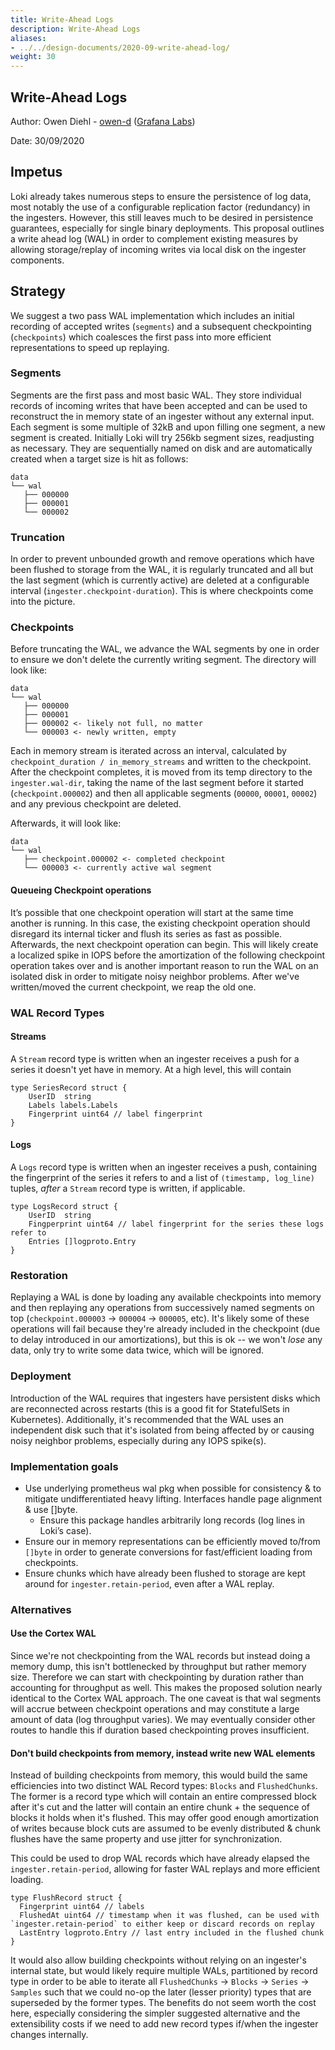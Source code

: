 ```yaml
---
title: Write-Ahead Logs
description: Write-Ahead Logs
aliases: 
- ../../design-documents/2020-09-write-ahead-log/
weight: 30
---
```

## Write-Ahead Logs

Author: Owen Diehl - [owen-d](https://github.com/owen-d) ([Grafana Labs](/))

Date: 30/09/2020

## Impetus

Loki already takes numerous steps to ensure the persistence of log data, most notably the use of a configurable replication factor (redundancy) in the ingesters. However, this still leaves much to be desired in persistence guarantees, especially for single binary deployments. This proposal outlines a write ahead log (WAL) in order to complement existing measures by allowing storage/replay of incoming writes via local disk on the ingester components.

## Strategy

We suggest a two pass WAL implementation which includes an initial recording of accepted writes (`segments`) and a subsequent checkpointing (`checkpoints`) which coalesces the first pass into more efficient representations to speed up replaying.

### Segments

Segments are the first pass and most basic WAL. They store individual records of incoming writes that have been accepted and can be used to reconstruct the in memory state of an ingester without any external input. Each segment is some multiple of 32kB and upon filling one segment, a new segment is created. Initially Loki will try 256kb segment sizes, readjusting as necessary. They are sequentially named on disk and are automatically created when a target size is hit as follows:

```
data
└── wal
   ├── 000000
   ├── 000001
   └── 000002
```

### Truncation

In order to prevent unbounded growth and remove operations which have been flushed to storage from the WAL, it is regularly truncated and all but the last segment (which is currently active) are deleted at a configurable interval (`ingester.checkpoint-duration`). This is where checkpoints come into the picture.

### Checkpoints

Before truncating the WAL, we advance the WAL segments by one in order to ensure we don't delete the currently writing segment. The directory will look like:

```
data
└── wal
   ├── 000000
   ├── 000001
   ├── 000002 <- likely not full, no matter
   └── 000003 <- newly written, empty
```

Each in memory stream is iterated across an interval, calculated by `checkpoint_duration / in_memory_streams` and written to the checkpoint. After the checkpoint completes, it is moved from its temp directory to the `ingester.wal-dir`, taking the name of the last segment before it started (`checkpoint.000002`) and then all applicable segments (`00000`, `00001`, `00002`) and any previous checkpoint are deleted.

Afterwards, it will look like:

```
data
└── wal
   ├── checkpoint.000002 <- completed checkpoint
   └── 000003 <- currently active wal segment
```

#### Queueing Checkpoint operations

It’s possible that one checkpoint operation will start at the same time another is running. In this case, the existing checkpoint operation should disregard its internal ticker and flush its series as fast as possible. Afterwards, the next checkpoint operation can begin. This will likely create a localized spike in IOPS before the amortization of the following checkpoint operation takes over and is another important reason to run the WAL on an isolated disk in order to mitigate noisy neighbor problems. After we've written/moved the current checkpoint, we reap the old one.

### WAL Record Types

#### Streams

A `Stream` record type is written when an ingester receives a push for a series it doesn't yet have in memory. At a high level, this will contain
```golang
type SeriesRecord struct {
	UserID  string
	Labels labels.Labels
	Fingerprint uint64 // label fingerprint
}
```

#### Logs

A `Logs` record type is written when an ingester receives a push, containing the fingerprint of the series it refers to and a list of `(timestamp, log_line)` tuples, _after_ a `Stream` record type is written, if applicable.
```golang
type LogsRecord struct {
	UserID  string
	Fingperprint uint64 // label fingerprint for the series these logs refer to
	Entries []logproto.Entry
}
```

### Restoration

Replaying a WAL is done by loading any available checkpoints into memory and then replaying any operations from successively named segments on top (`checkpoint.000003` -> `000004` -> `000005`, etc). It's likely some of these operations will fail because they're already included in the checkpoint (due to delay introduced in our amortizations), but this is ok -- we won't _lose_ any data, only try to write some data twice, which will be ignored.

### Deployment

Introduction of the WAL requires that ingesters have persistent disks which are reconnected across restarts (this is a good fit for StatefulSets in Kubernetes). Additionally, it's recommended that the WAL uses an independent disk such that it's isolated from being affected by or causing noisy neighbor problems, especially during any IOPS spike(s).

### Implementation goals

- Use underlying prometheus wal pkg when possible for consistency & to mitigate undifferentiated heavy lifting. Interfaces handle page alignment & use []byte.
  - Ensure this package handles arbitrarily long records (log lines in Loki’s case).
- Ensure our in memory representations can be efficiently moved to/from `[]byte` in order to generate conversions for fast/efficient loading from checkpoints.
- Ensure chunks which have already been flushed to storage are kept around for `ingester.retain-period`, even after a WAL replay.

### Alternatives

#### Use the Cortex WAL

Since we're not checkpointing from the WAL records but instead doing a memory dump, this isn't bottlenecked by throughput but rather memory size. Therefore we can start with checkpointing by duration rather than accounting for throughput as well. This makes the proposed solution nearly identical to the Cortex WAL approach. The one caveat is that wal segments will accrue between checkpoint operations and may constitute a large amount of data (log throughput varies). We may eventually consider other routes to handle this if duration based checkpointing proves insufficient.

#### Don't build checkpoints from memory, instead write new WAL elements

Instead of building checkpoints from memory, this would build the same efficiencies into two distinct WAL Record types: `Blocks` and `FlushedChunks`. The former is a record type which will contain an entire compressed block after it's cut and the latter will contain an entire chunk + the sequence of blocks it holds when it's flushed. This may offer good enough amortization of writes because block cuts are assumed to be evenly distributed & chunk flushes have the same property and use jitter for synchronization.

This could be used to drop WAL records which have already elapsed the `ingester.retain-period`, allowing for faster WAL replays and more efficient loading.
```golang
type FlushRecord struct {
  Fingerprint uint64 // labels
  FlushedAt uint64 // timestamp when it was flushed, can be used with `ingester.retain-period` to either keep or discard records on replay
  LastEntry logproto.Entry // last entry included in the flushed chunk
}
```

It would also allow building checkpoints without relying on an ingester's internal state, but would likely require multiple WALs, partitioned by record type in order to be able to iterate all `FlushedChunks` -> `Blocks` -> `Series` -> `Samples` such that we could no-op the later (lesser priority) types that are superseded by the former types. The benefits do not seem worth the cost here, especially considering the simpler suggested alternative and the extensibility costs if we need to add new record types if/when the ingester changes internally.
